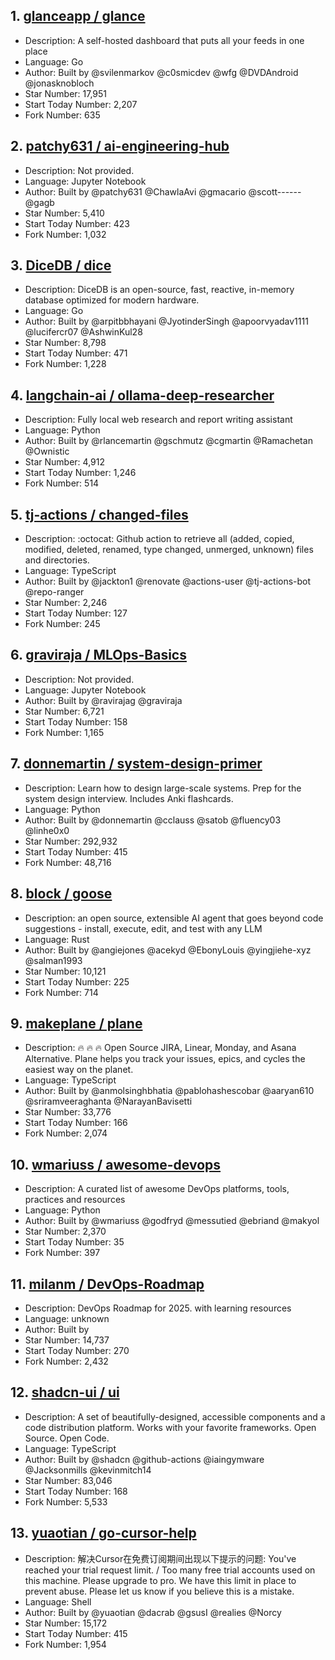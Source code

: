 ## 1. [glanceapp / glance](https://github.com/glanceapp/glance)
- Description: A self-hosted dashboard that puts all your feeds in one place
- Language: Go
- Author: Built by @svilenmarkov @c0smicdev @wfg @DVDAndroid @jonasknobloch 
- Star Number: 17,951
- Start Today Number: 2,207
- Fork Number: 635

## 2. [patchy631 / ai-engineering-hub](https://github.com/patchy631/ai-engineering-hub)
- Description: Not provided.
- Language: Jupyter Notebook
- Author: Built by @patchy631 @ChawlaAvi @gmacario @scott------ @gagb
- Star Number: 5,410
- Start Today Number: 423
- Fork Number: 1,032

## 3. [DiceDB / dice](https://github.com/DiceDB/dice)
- Description: DiceDB is an open-source, fast, reactive, in-memory database optimized for modern hardware.
- Language: Go
- Author: Built by @arpitbbhayani @JyotinderSingh @apoorvyadav1111 @lucifercr07 @AshwinKul28
- Star Number: 8,798
- Start Today Number: 471
- Fork Number: 1,228

## 4. [langchain-ai / ollama-deep-researcher](https://github.com/langchain-ai/ollama-deep-researcher)
- Description: Fully local web research and report writing assistant
- Language: Python
- Author: Built by @rlancemartin @gschmutz @cgmartin @Ramachetan @Ownistic
- Star Number: 4,912
- Start Today Number: 1,246
- Fork Number: 514

## 5. [tj-actions / changed-files](https://github.com/tj-actions/changed-files)
- Description: :octocat: Github action to retrieve all (added, copied, modified, deleted, renamed, type changed, unmerged, unknown) files and directories.
- Language: TypeScript
- Author: Built by @jackton1 @renovate @actions-user @tj-actions-bot @repo-ranger
- Star Number: 2,246
- Start Today Number: 127
- Fork Number: 245

## 6. [graviraja / MLOps-Basics](https://github.com/graviraja/MLOps-Basics)
- Description: Not provided.
- Language: Jupyter Notebook
- Author: Built by @ravirajag @graviraja
- Star Number: 6,721
- Start Today Number: 158
- Fork Number: 1,165

## 7. [donnemartin / system-design-primer](https://github.com/donnemartin/system-design-primer)
- Description: Learn how to design large-scale systems. Prep for the system design interview. Includes Anki flashcards.
- Language: Python
- Author: Built by @donnemartin @cclauss @satob @fluency03 @linhe0x0
- Star Number: 292,932
- Start Today Number: 415
- Fork Number: 48,716

## 8. [block / goose](https://github.com/block/goose)
- Description: an open source, extensible AI agent that goes beyond code suggestions - install, execute, edit, and test with any LLM
- Language: Rust
- Author: Built by @angiejones @acekyd @EbonyLouis @yingjiehe-xyz @salman1993
- Star Number: 10,121
- Start Today Number: 225
- Fork Number: 714

## 9. [makeplane / plane](https://github.com/makeplane/plane)
- Description: 🔥 🔥 🔥 Open Source JIRA, Linear, Monday, and Asana Alternative. Plane helps you track your issues, epics, and cycles the easiest way on the planet.
- Language: TypeScript
- Author: Built by @anmolsinghbhatia @pablohashescobar @aaryan610 @sriramveeraghanta @NarayanBavisetti
- Star Number: 33,776
- Start Today Number: 166
- Fork Number: 2,074

## 10. [wmariuss / awesome-devops](https://github.com/wmariuss/awesome-devops)
- Description: A curated list of awesome DevOps platforms, tools, practices and resources
- Language: Python
- Author: Built by @wmariuss @godfryd @messutied @ebriand @makyol
- Star Number: 2,370
- Start Today Number: 35
- Fork Number: 397

## 11. [milanm / DevOps-Roadmap](https://github.com/milanm/DevOps-Roadmap)
- Description: DevOps Roadmap for 2025. with learning resources
- Language: unknown
- Author: Built by
- Star Number: 14,737
- Start Today Number: 270
- Fork Number: 2,432

## 12. [shadcn-ui / ui](https://github.com/shadcn-ui/ui)
- Description: A set of beautifully-designed, accessible components and a code distribution platform. Works with your favorite frameworks. Open Source. Open Code.
- Language: TypeScript
- Author: Built by @shadcn @github-actions @iaingymware @Jacksonmills @kevinmitch14
- Star Number: 83,046
- Start Today Number: 168
- Fork Number: 5,533

## 13. [yuaotian / go-cursor-help](https://github.com/yuaotian/go-cursor-help)
- Description: 解决Cursor在免费订阅期间出现以下提示的问题: You've reached your trial request limit. / Too many free trial accounts used on this machine. Please upgrade to pro. We have this limit in place to prevent abuse. Please let us know if you believe this is a mistake.
- Language: Shell
- Author: Built by @yuaotian @dacrab @gsusI @realies @Norcy
- Star Number: 15,172
- Start Today Number: 415
- Fork Number: 1,954